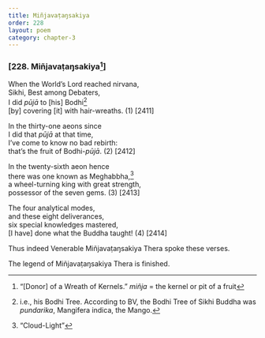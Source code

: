 ```yaml
---
title: Miñjavaṭaŋsakiya
order: 228
layout: poem
category: chapter-3
---
```


### \[228. Miñjavaṭaŋsakiya[^1]\]

When the World’s Lord reached nirvana,  
Sikhi, Best among Debaters,  
I did *pūjā* to \[his\] Bodhi[^2]  
\[by\] covering \[it\] with hair-wreaths. (1) \[2411\]

In the thirty-one aeons since  
I did that *pūjā* at that time,  
I’ve come to know no bad rebirth:  
that’s the fruit of Bodhi-*pūjā*. (2) \[2412\]

In the twenty-sixth aeon hence  
there was one known as Meghabbha,[^3]  
a wheel-turning king with great strength,  
possessor of the seven gems. (3) \[2413\]

The four analytical modes,  
and these eight deliverances,  
six special knowledges mastered,  
\[I have\] done what the Buddha taught! (4) \[2414\]

Thus indeed Venerable Miñjavaṭaŋsakiya Thera spoke these verses.

The legend of Miñjavaṭaŋsakiya Thera is finished.

[^1]: “\[Donor\] of a Wreath of Kernels.” *miñja* = the kernel or pit of a fruit

[^2]: i.e., his Bodhi Tree. According to BV, the Bodhi Tree of Sikhi Buddha was *pundarika*, Mangifera indica, the Mango.

[^3]: “Cloud-Light”
